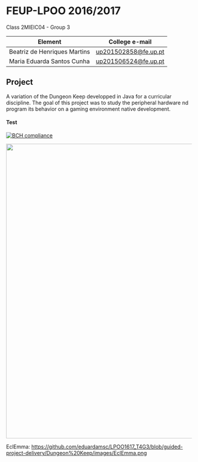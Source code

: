 # FEUP-LPOO 2016/2017 

Class 2MIEIC04 - Group 3

Element | College e-mail
--------|----------------
Beatriz de Henriques Martins | up201502858@fe.up.pt
Maria Eduarda Santos Cunha | up201506524@fe.up.pt

## Project
	
	
A variation of the Dungeon Keep developped in Java for a curricular discipline. The goal of this project was to study the peripheral hardware nd program its behavior on a gaming environment native development.
	
#### Test

[![BCH compliance](https://bettercodehub.com/edge/badge/eduardamsc/LPOO1617_T4G3?token=badd2537088cac8b6f4722cff85b7a068ddf63e3)](https://bettercodehub.com/)

<img src="https://github.com/eduardamsc/LPOO1617_T4G3/blob/master/Dungeon%20Keep/exampleImages/PIT.png" width="800">


EclEmma: https://github.com/eduardamsc/LPOO1617_T4G3/blob/guided-project-delivery/Dungeon%20Keep/images/EclEmma.png

